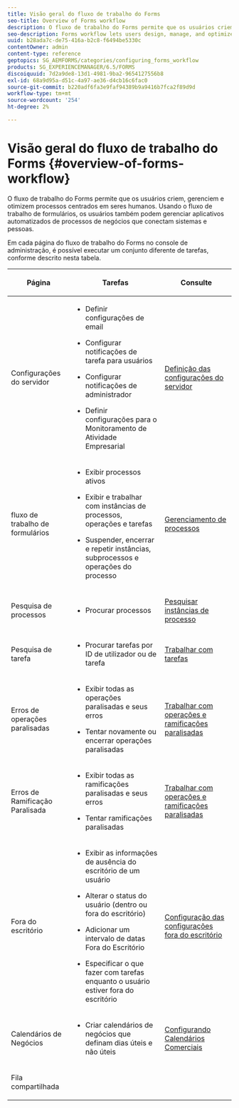 ```yaml
---
title: Visão geral do fluxo de trabalho do Forms
seo-title: Overview of Forms workflow
description: O fluxo de trabalho do Forms permite que os usuários criem, gerenciem e otimizem processos centrados em seres humanos. Usando o fluxo de trabalho de formulários, os usuários também podem gerenciar aplicativos automatizados de processos de negócios que conectam sistemas e pessoas.
seo-description: Forms workflow lets users design, manage, and optimize human-centric processes. Using forms workflow, users can also manage automated business-process applications that connect systems and people.
uuid: b28ada7c-de75-416a-b2c8-f6494be5330c
contentOwner: admin
content-type: reference
geptopics: SG_AEMFORMS/categories/configuring_forms_workflow
products: SG_EXPERIENCEMANAGER/6.5/FORMS
discoiquuid: 7d2a9de8-13d1-4981-9ba2-9654127556b8
exl-id: 68a9d95a-d51c-4a97-ae36-d4cb16c6fac0
source-git-commit: b220adf6fa3e9faf94389b9a9416b7fca2f89d9d
workflow-type: tm+mt
source-wordcount: '254'
ht-degree: 2%

---
```


# Visão geral do fluxo de trabalho do Forms {#overview-of-forms-workflow}

O fluxo de trabalho do Forms permite que os usuários criem, gerenciem e otimizem processos centrados em seres humanos. Usando o fluxo de trabalho de formulários, os usuários também podem gerenciar aplicativos automatizados de processos de negócios que conectam sistemas e pessoas.

Em cada página do fluxo de trabalho do Forms no console de administração, é possível executar um conjunto diferente de tarefas, conforme descrito nesta tabela.

<table>
 <thead>
  <tr>
   <th><p>Página</p></th>
   <th><p>Tarefas</p></th>
   <th><p>Consulte</p></th>
  </tr>
 </thead>
 <tbody>
  <tr>
   <td><p>Configurações do servidor</p></td>
   <td>
    <ul>
     <li><p>Definir configurações de email</p></li>
     <li><p>Configurar notificações de tarefa para usuários</p></li>
     <li><p>Configurar notificações de administrador</p></li>
     <li><p>Definir configurações para o Monitoramento de Atividade Empresarial </p></li>
    </ul></td>
   <td><p><a href="/help/forms/using/admin-help/configuring-server-settings.md#configuring-server-settings">Definição das configurações do servidor</a></p></td>
  </tr>
  <tr>
   <td><p>fluxo de trabalho de formulários</p></td>
   <td>
    <ul>
     <li><p>Exibir processos ativos</p></li>
     <li><p>Exibir e trabalhar com instâncias de processos, operações e tarefas</p></li>
     <li><p>Suspender, encerrar e repetir instâncias, subprocessos e operações do processo</p></li>
    </ul></td>
   <td><p><a href="/help/forms/using/admin-help/processes.md#managing-processes">Gerenciamento de processos</a></p></td>
  </tr>
  <tr>
   <td><p>Pesquisa de processos</p></td>
   <td>
    <ul>
     <li><p>Procurar processos</p></li>
    </ul></td>
   <td><p><a href="/help/forms/using/admin-help/searching-process-instances.md#searching-for-process-instances">Pesquisar instâncias de processo</a></p></td>
  </tr>
  <tr>
   <td><p>Pesquisa de tarefa</p></td>
   <td>
    <ul>
     <li><p>Procurar tarefas por ID de utilizador ou de tarefa</p></li>
    </ul></td>
   <td><p><a href="/help/forms/using/admin-help/tasks.md#working-with-tasks">Trabalhar com tarefas</a></p></td>
  </tr>
  <tr>
   <td><p>Erros de operações paralisadas</p></td>
   <td>
    <ul>
     <li><p>Exibir todas as operações paralisadas e seus erros</p></li>
     <li><p>Tentar novamente ou encerrar operações paralisadas</p></li>
    </ul></td>
   <td><p><a href="/help/forms/using/admin-help/stalled-operations-branches.md#working-with-stalled-operations-and-branches">Trabalhar com operações e ramificações paralisadas</a></p></td>
  </tr>
  <tr>
   <td><p>Erros de Ramificação Paralisada</p></td>
   <td>
    <ul>
     <li><p>Exibir todas as ramificações paralisadas e seus erros</p></li>
     <li><p>Tentar ramificações paralisadas</p></li>
    </ul></td>
   <td><p><a href="/help/forms/using/admin-help/stalled-operations-branches.md#working-with-stalled-operations-and-branches">Trabalhar com operações e ramificações paralisadas</a></p></td>
  </tr>
  <tr>
   <td><p>Fora do escritório</p></td>
   <td>
    <ul>
     <li><p>Exibir as informações de ausência do escritório de um usuário</p></li>
     <li><p>Alterar o status do usuário (dentro ou fora do escritório)</p></li>
     <li><p>Adicionar um intervalo de datas Fora do Escritório </p></li>
     <li><p>Especificar o que fazer com tarefas enquanto o usuário estiver fora do escritório</p></li>
    </ul></td>
   <td><p><a href="/help/forms/using/admin-help/configuring-out-office-settings.md#configuring-out-of-office-settings">Configuração das configurações fora do escritório</a></p></td>
  </tr>
  <tr>
   <td><p>Calendários de Negócios</p></td>
   <td>
    <ul>
     <li><p>Criar calendários de negócios que definam dias úteis e não úteis</p></li>
    </ul></td>
   <td><p><a href="/help/forms/using/admin-help/configuring-business-calendars.md#configuring-business-calendars">Configurando Calendários Comerciais</a></p></td>
  </tr>
  <tr>
   <td><p>Fila compartilhada</p></td>
   <td><p></p></td>
   <td><p></p></td>
  </tr>
 </tbody>
</table>
